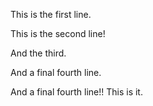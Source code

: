 This is the first line.

This is the second line!

And the third.

And a final fourth line.

And a final fourth line!!  This is it.
